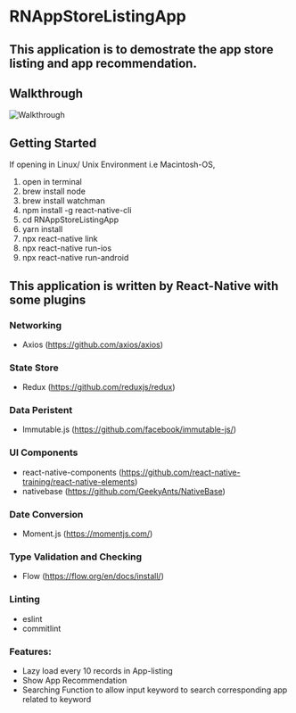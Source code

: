 # RNAppStoreListingApp
## This application is to demostrate the app store listing and app recommendation.

## Walkthrough
![Walkthrough](walkthrough.gif) 
## Getting Started
If opening in Linux/ Unix Environment i.e  Macintosh-OS, 
1. open in terminal
2. brew install node
3. brew install watchman
4. npm install -g react-native-cli
5. cd RNAppStoreListingApp
6. yarn install
7. npx react-native link
8. npx react-native run-ios
9. npx react-native run-android


## This application is written by React-Native with some plugins
### Networking 
- Axios (https://github.com/axios/axios)
### State Store
- Redux (https://github.com/reduxjs/redux)
### Data Peristent
- Immutable.js (https://github.com/facebook/immutable-js/)
### UI Components
- react-native-components (https://github.com/react-native-training/react-native-elements)
- nativebase (https://github.com/GeekyAnts/NativeBase)
### Date Conversion
- Moment.js (https://momentjs.com/)
### Type Validation and Checking
- Flow (https://flow.org/en/docs/install/)
### Linting
- eslint
- commitlint

### Features:
- Lazy load every 10 records in App-listing
- Show App Recommendation
- Searching Function to allow input keyword to search corresponding app related to keyword
